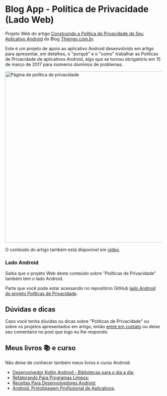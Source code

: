 # Blog App - Política de Privacidade (Lado Web)

Projeto Web do artigo [Construindo a Política de Privacidade de Seu Aplicativo Android](https://www.thiengo.com.br/construindo-a-politica-de-privacidade-de-seu-aplicativo-android-agora-obrigatorio) do Blog [Thiengo.com.br](https://www.thiengo.com.br).

Este é um projeto de apoio ao aplicativo Android desenvolvido em artigo para apresentar, em detalhes, o "porquê" e o "como" trabalhar as Políticas de Privacidade de aplicativos Android, algo que se tornou obrigatório em 15 de março de 2017 para inúmeros domínios de problemas. 

<img src="https://www.thiengo.com.br/img/post/normal/hjrfdbrhponuri1gkh2j6aulg2a3378cc70ed0fde2d73d25f20c527429.jpg" width="550" alt="Página de política de privacidade">

O conteúdo do artigo também está disponível em [vídeo](https://www.thiengo.com.br/construindo-a-politica-de-privacidade-de-seu-aplicativo-android-agora-obrigatorio#title-15).

### Lado Android

Saiba que o projeto Web deste conteúdo sobre "Políticas de Privacidade" também tem o lado Android.

Parte que você pode estar acessando no repositório GitHub [lado Android do projeto Políticas de Privacidade](https://github.com/viniciusthiengo/blog-app-politica-privacidade).

## Dúvidas e dicas

Caso você tenha dúvidas ou dicas sobre "Políticas de Privacidade" ou sobre os projetos apresentados em artigo, então [entre em contato](https://www.thiengo.com.br/contato) ou deixe seu comentário no post que logo eu lhe respondo.

## Meus livros 📚 e curso

Não deixe de conhecer também meus livros e curso Android:

- [Desenvolvedor Kotlin Android - Bibliotecas para o dia a dia](https://www.thiengo.com.br/livro-desenvolvedor-kotlin-android);
- [Refatorando Para Programas Limpos](https://www.thiengo.com.br/livro-refatorando-para-programas-limpos);
- [Receitas Para Desenvolvedores Android](https://www.thiengo.com.br/livro-receitas-para-desenvolvedores-android);
- [Android: Prototipagem Profissional de Aplicativos](https://www.udemy.com/course/android-prototipagem-profissional-de-aplicativos/?locale=pt_BR&persist_locale=).
